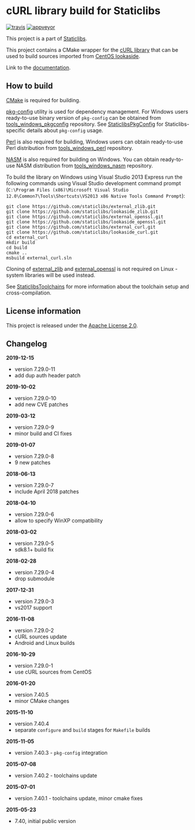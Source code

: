 cURL library build for Staticlibs
=================================

[![travis](https://travis-ci.org/staticlibs/external_curl.svg?branch=master)](https://travis-ci.org/staticlibs/external_curl)
[![appveyor](https://ci.appveyor.com/api/projects/status/github/staticlibs/external_curl?svg=true)](https://ci.appveyor.com/project/staticlibs/external-curl)

This project is a part of [Staticlibs](http://staticlibs.net/).

This project contains a CMake wrapper for the [cURL library](https://curl.haxx.se/libcurl/) that
can be used to build sources imported from [CentOS lookaside](https://github.com/staticlibs/lookaside_curl.git).

Link to the [documentation](http://curl.haxx.se/libcurl/c/).

How to build
------------

[CMake](http://cmake.org/) is required for building.

[pkg-config](http://www.freedesktop.org/wiki/Software/pkg-config/) utility is used for dependency management.
For Windows users ready-to-use binary version of `pkg-config` can be obtained from [tools_windows_pkgconfig](https://github.com/staticlibs/tools_windows_pkgconfig) repository.
See [StaticlibsPkgConfig](https://github.com/staticlibs/wiki/wiki/StaticlibsPkgConfig) for Staticlibs-specific details about `pkg-config` usage.

[Perl](https://www.perl.org/) is also required for building, Windows users can obtain ready-to-use
Perl distribution from [tools_windows_perl](https://github.com/staticlibs/tools_windows_perl) repository.

[NASM](http://nasm.us/) is also required for building on Windows.
You can obtain ready-to-use NASM distribution from 
[tools_windows_nasm](https://github.com/staticlibs/tools_windows_nasm) repository.

To build the library on Windows using Visual Studio 2013 Express run the following commands using
Visual Studio development command prompt 
(`C:\Program Files (x86)\Microsoft Visual Studio 12.0\Common7\Tools\Shortcuts\VS2013 x86 Native Tools Command Prompt`):

    git clone https://github.com/staticlibs/external_zlib.git
    git clone https://github.com/staticlibs/lookaside_zlib.git
    git clone https://github.com/staticlibs/external_openssl.git
    git clone https://github.com/staticlibs/lookaside_openssl.git
    git clone https://github.com/staticlibs/external_curl.git
    git clone https://github.com/staticlibs/lookaside_curl.git
    cd external_curl
    mkdir build
    cd build
    cmake ..
    msbuild external_curl.sln

Cloning of [external_zlib](https://github.com/staticlibs/external_zlib) and 
[external_openssl](https://github.com/staticlibs/external_openssl.git) is not required on Linux - 
system libraries will be used instead.

See [StaticlibsToolchains](https://github.com/staticlibs/wiki/wiki/StaticlibsToolchains) for 
more information about the toolchain setup and cross-compilation.

License information
-------------------

This project is released under the [Apache License 2.0](http://www.apache.org/licenses/LICENSE-2.0).

Changelog
---------

**2019-12-15**

 * version 7.29.0-11
 * add dup auth header patch

**2019-10-02**

 * version 7.29.0-10
 * add new CVE patches

**2019-03-12**

 * version 7.29.0-9
 * minor build and CI fixes

**2019-01-07**

 * version 7.29.0-8
 * 9 new patches

**2018-06-13**

 * version 7.29.0-7
 * include April 2018 patches

**2018-04-10**

 * version 7.29.0-6
 * allow to specify WinXP compatibility

**2018-03-02**

 * version 7.29.0-5
 * sdk8.1+ build fix

**2018-02-28**

 * version 7.29.0-4
 * drop submodule

**2017-12-31**

 * version 7.29.0-3
 * vs2017 support

**2016-11-08**

 * version 7.29.0-2
 * cURL sources update
 * Android and Linux builds

**2016-10-29**

 * version 7.29.0-1
 * use cURL sources from CentOS

**2016-01-20**

 * version 7.40.5
 * minor CMake changes

**2015-11-10**

 * version 7.40.4
 * separate `configure` and `build` stages for `Makefile` builds

**2015-11-05**

 * version 7.40.3 - `pkg-config` integration

**2015-07-08**

 * version 7.40.2 - toolchains update

**2015-07-01**

 * version 7.40.1 - toolchains update, minor cmake fixes

**2015-05-23**

 * 7.40, initial public version
